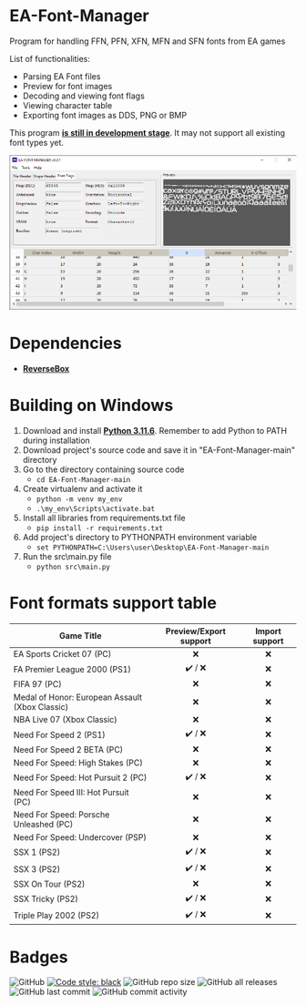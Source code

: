 # EA-Font-Manager
Program for handling FFN, PFN, XFN, MFN and SFN fonts from EA games

List of functionalities:
 - Parsing EA Font files
 - Preview for font images
 - Decoding and viewing font flags
 - Viewing character table
 - Exporting font images as DDS, PNG or BMP


This program **<ins>is still in development stage</ins>**.
It may not support all existing font types yet.

<img src="src\data\img\usage.png">

# Dependencies

* **[ReverseBox](https://github.com/bartlomiejduda/ReverseBox)**


# Building on Windows

1. Download and install  **[Python 3.11.6](https://www.python.org/downloads/release/python-3116/)**. Remember to add Python to PATH during installation
2. Download project's source code and save it in "EA-Font-Manager-main" directory
3. Go to the directory containing source code
   - ```cd EA-Font-Manager-main```
4. Create virtualenv and activate it
   - ```python -m venv my_env```
   - ```.\my_env\Scripts\activate.bat```
5. Install all libraries from requirements.txt file
   - ```pip install -r requirements.txt```
6. Add project's directory to PYTHONPATH environment variable
   - ```set PYTHONPATH=C:\Users\user\Desktop\EA-Font-Manager-main```
7. Run the src\main.py file
   - ```python src\main.py```


# Font formats support table

| Game Title                                      | Preview/Export support  | Import support     |
|-------------------------------------------------|-------------------------|--------------------|
| EA Sports Cricket 07 (PC)                       | <center>❌</center>      | <center>❌</center> |
| FA Premier League 2000 (PS1)                    | <center>✔️ / ❌</center> | <center>❌</center> |
| FIFA 97 (PC)                                    | <center>❌</center>      | <center>❌</center> |
| Medal of Honor: European Assault (Xbox Classic) | <center>❌</center>      | <center>❌</center> |
| NBA Live 07 (Xbox Classic)                      | <center>❌</center>      | <center>❌</center> |
| Need For Speed 2 (PS1)                          | <center>✔️ / ❌</center> | <center>❌</center> |
| Need For Speed 2 BETA (PC)                      | <center>❌</center>      | <center>❌</center> |
| Need For Speed: High Stakes (PC)                | <center>❌</center>      | <center>❌</center> |
| Need For Speed: Hot Pursuit 2 (PC)              | <center>✔️ / ❌</center> | <center>❌</center> |
| Need For Speed III: Hot Pursuit (PC)            | <center>❌</center>      | <center>❌</center> |
| Need For Speed: Porsche Unleashed (PC)          | <center>❌</center>      | <center>❌</center> |
| Need For Speed: Undercover (PSP)                | <center>❌</center>      | <center>❌</center> |
| SSX 1 (PS2)                                     | <center>✔️ / ❌</center> | <center>❌</center> |
| SSX 3 (PS2)                                     | <center>✔️ / ❌</center> | <center>❌</center> |
| SSX On Tour (PS2)                               | <center>❌</center>      | <center>❌</center> |
| SSX Tricky (PS2)                                | <center>✔️ / ❌</center> | <center>❌</center> |
| Triple Play 2002 (PS2)                          | <center>✔️ / ❌</center> | <center>❌</center> |


# Badges
![GitHub](https://img.shields.io/github/license/bartlomiejduda/EA-Font-Manager?style=plastic)
[![Code style: black](https://img.shields.io/badge/code%20style-black-000000.svg)](https://github.com/psf/black)
![GitHub repo size](https://img.shields.io/github/repo-size/bartlomiejduda/EA-Font-Manager?style=plastic)
![GitHub all releases](https://img.shields.io/github/downloads/bartlomiejduda/EA-Font-Manager/total)
![GitHub last commit](https://img.shields.io/github/last-commit/bartlomiejduda/EA-Font-Manager?style=plastic)
![GitHub commit activity](https://img.shields.io/github/commit-activity/y/bartlomiejduda/EA-Font-Manager?style=plastic)

